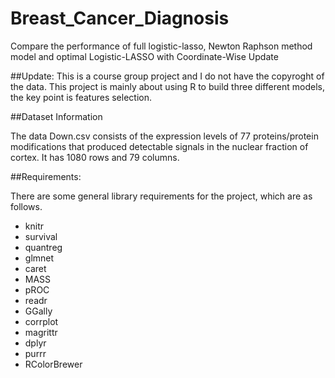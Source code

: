 # Breast_Cancer_Diagnosis
Compare the performance of full logistic-lasso, Newton Raphson method model and optimal Logistic-LASSO with Coordinate-Wise Update

##Update: This is a course group project and I do not have the copyroght of the data. This project is mainly about using R to build three different models, the key point is features selection. 

##Dataset Information

The data Down.csv consists of the expression levels of 77 proteins/protein modifications
that produced detectable signals in the nuclear fraction of cortex. It has 1080 rows and 79
columns. 

##Requirements:

There are some general library requirements for the project, which are as follows.
- knitr
- survival
- quantreg
- glmnet
- caret
- MASS
- pROC
- readr
- GGally
- corrplot
- magrittr
- dplyr
- purrr
- RColorBrewer












